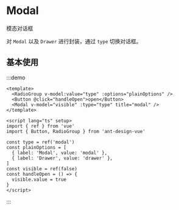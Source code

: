 # Modal

模态对话框

对 `Modal` 以及 `Drawer` 进行封装，通过 `type` 切换对话框。

## 基本使用

:::demo

```vue
<template>
  <RadioGroup v-model:value="type" :options="plainOptions" />
  <Button @click="handleOpen">open</Button>
  <Modal v-model="visible" :type="type" title="modal" />
</template>

<script lang="ts" setup>
import { ref } from 'vue'
import { Button, RadioGroup } from 'ant-design-vue'

const type = ref('modal')
const plainOptions = [
  { label: 'Modal', value: 'modal' },
  { label: 'Drawer', value: 'drawer' },
]
const visible = ref(false)
const handleOpen = () => {
  visible.value = true
}
</script>
```

:::
